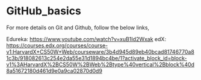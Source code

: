 

# GitHub_basics

For more details on Git and Github, follow the below links,

Edureka: https://www.youtube.com/watch?v=xuB1Id2Wxak
edX: https://courses.edx.org/courses/course-v1:HarvardX+CS50W+Web/courseware/3b4d945d89eb40bcad81746770a81c3b/918082613c254e2da55e31d1894bc4be/1?activate_block_id=block-v1%3AHarvardX%2BCS50W%2BWeb%2Btype%40vertical%2Bblock%40d8a51672180d461d9e0a9ca02870d0d9
